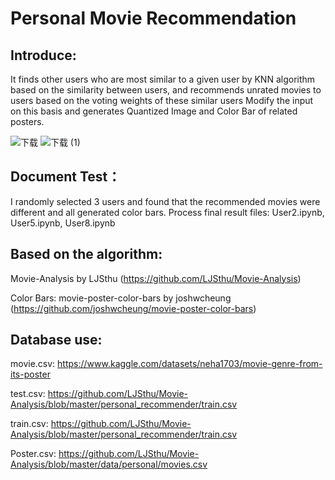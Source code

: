 # Personal Movie Recommendation

## Introduce:
It finds other users who are most similar to a given user by KNN algorithm based on the similarity between users, and recommends unrated movies to users based on the voting weights of these similar users 
Modify the input on this basis and generates Quantized Image and Color Bar of related posters.

![下载](https://github.com/Qingyi-Www/Turtle-Dinner/assets/115076218/e5b91ea4-a5e4-4f30-b973-6d90453e82f1)
![下载 (1)](https://github.com/Qingyi-Www/Turtle-Dinner/assets/115076218/73094b05-3a9d-4572-9068-b8c0ea74647a)

## Document Test：
I randomly selected 3 users and found that the recommended movies were different and all generated color bars.
Process final result files: User2.ipynb, User5.ipynb, User8.ipynb

## Based on the algorithm:
Movie-Analysis by LJSthu (https://github.com/LJSthu/Movie-Analysis)

Color Bars: movie-poster-color-bars by joshwcheung (https://github.com/joshwcheung/movie-poster-color-bars)

## Database use:
movie.csv: https://www.kaggle.com/datasets/neha1703/movie-genre-from-its-poster

test.csv: https://github.com/LJSthu/Movie-Analysis/blob/master/personal_recommender/train.csv

train.csv: https://github.com/LJSthu/Movie-Analysis/blob/master/personal_recommender/train.csv

Poster.csv: https://github.com/LJSthu/Movie-Analysis/blob/master/data/personal/movies.csv

